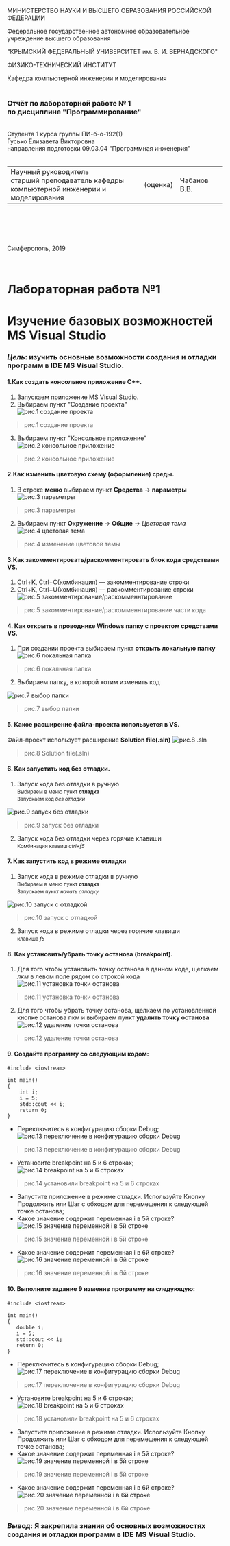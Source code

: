 МИНИСТЕРСТВО НАУКИ  И ВЫСШЕГО ОБРАЗОВАНИЯ РОССИЙСКОЙ ФЕДЕРАЦИИ  

Федеральное государственное автономное образовательное учреждение высшего образования  

"КРЫМСКИЙ ФЕДЕРАЛЬНЫЙ УНИВЕРСИТЕТ им. В. И. ВЕРНАДСКОГО"  

ФИЗИКО-ТЕХНИЧЕСКИЙ ИНСТИТУТ  

Кафедра компьютерной инженерии и моделирования
<br/><br/>
### Отчёт по лабораторной работе № 1<br/> по дисциплине "Программирование"
<br/>
​Cтудента 1 курса группы ПИ-б-о-192(1)<br/>
Гусько Елизавета Викторовна<br/>
направления подготовки 09.03.04 "Программная инженерия"  
<br/>


<br/>
<table>

<tr><td>Научный руководитель<br/> старший преподаватель кафедры<br/> компьютерной инженерии и моделирования</td>

<td>(оценка)</td>

<td>Чабанов В.В.</td>

</tr>

</table>

<br/><br/>

​

Симферополь, 2019

<br/>

# Лабораторная работа №1

# Изучение базовых возможностей MS Visual Studio

### ***Цель***: изучить основные возможности создания и отладки программ в IDE MS Visual Studio.

#### 1.Как создать консольное приложение С++.<br/>
1. Запускаем приложение MS Visual Studio.  
2. Выбираем пункт "Создание проекта" <br/>
![рис.1 создание проекта](img/1.jpg "рис.1 создание проекта")
>рис.1 создание проекта

3. Выбираем пункт "Консольное приложение"
![рис.2 консольное приложение](img/2.png "рис.2 консольное приложение")
>рис.2 консольное приложение

#### 2.Как изменить цветовую схему (оформление) среды.<br/>
1. В строке **меню** выбираем пункт **Средства** -> **параметры**  <br/>
 ![рис.3 параметры](img/3.png "рис.3 параметры")
 > рис.3 параметры
 2. Выбираем пункт **Окружение** -> **Общие** -> *Цветовая тема*<br/>
 ![рис.4 цветовая тема](img/4.png "рис.4 тема")
 > рис.4 изменение цветовой темы

 #### 3.Как закомментировать/раскомментировать блок кода средствами VS. <br/>
1.  Ctrl+K, Ctrl+C(комбинация) — закомментирование строки<br/>
2. Ctrl+K, Ctrl+U(комбинация) — раскомментирование строки<br/>
 ![рис.5 закомментирование/раскомменнтирование](img/5.png "рис.5 закомментирование/раскомменнтирование")
 > рис.5 закомментирование/раскомменнтирование части кода
 #### 4. Как открыть в проводнике Windows папку с проектом средствами VS.<br/>
 1. При создании проекта выбираем пункт **открыть локальную папку**<br/>
 ![рис.6 локальная папка](img/6_5.png "рис.6 локальная папка")
 > рис.6 локальная папка

 2. Выбираем папку, в которой хотим изменить код<br/>

 ![рис.7 выбор папки](img/6_6.png "рис.7 выбор папки")
 > рис.7 выбор папки
 #### 5. Какое расширение файла-проекта используется в VS.
 Файл-проект использует расширение **Solution file(.sln)**
 ![рис.8 .sln](img/6_4.png "рис.8 .sln")
 > рис.8 Solution file(.sln)
 #### 6. Как запустить код без отладки.
 1. Запуск кода без отладки в ручную<br/>
<small>Выбираем в меню пункт **отладка**</small><br/>
<small>Запускаем код *без отладки*</small><br/>

 ![рис.9 запуск без отладки](img/7.png "рис.9 запуск без отладки")
 > рис.9 запуск без отладки
 2. Запуск кода без отладки через горячие клавиши<br/>
 <small>Комбинация клавиш *ctrl+f5*</small><br/>

 #### 7. Как запустить код в режиме отладки
 1. Запуск кода в режиме отладки в ручную<br/>
 <small>Выбираем в меню пункт **отладка**</small><br/>
 <small>Запускаем пункт *начать отладку*</small><br/>

 ![рис.10 запуск с отладкой](img/8.png "рис.10 запуск с отладкой")
 > рис.10 запуск с отладкой
2. Запуск кода в режиме отладки через горячие клавиши<br/>
 <small>клавиша *f5*</small><br/>

 #### 8. Как установить/убрать точку останова (breakpoint).
 1. Для того чтобы установить точку останова в данном коде, щелкаем *лкм* в левом поле рядом со строкой кода<br/>
![рис.11 установка точки останова](img/9.png "рис.11 установка точки останова")
 > рис.11 установка точки останова
 2. Для того чтобы убрать точку останова, щелкаем по установленной кнопке останова пкм и выбираем пункт **удалить точку останова**<br/>
 ![рис.12 удаление точки останова](img/9_1.png "рис.12 удаление точки останова")
 > рис.12 удаление точки останова

 #### 9. Создайте программу со следующим кодом:
```
#include <iostream>
​
int main() 
{
    int i;
    i = 5;
    std::cout << i;
    return 0;
}
```
* Переключитесь в конфигурацию сборки Debug;
![рис.13 переключение в конфигурацию сборки Debug](img/10.png "рис.13 переключение в конфигурацию сборки Debug")
 > рис.13 переключение в конфигурацию сборки Debug
 * Установите breakpoint на 5 и 6 строках;
 ![рис.14 breakpoint на 5 и 6 строках](img/10_1.png "рис.14 breakpoint на 5 и 6 строках")
 > рис.14 установили breakpoint на 5 и 6 строках
 * Запустите приложение в режиме отладки. Используйте Кнопку Продолжить или Шаг с обходом для перемещения к следующей точке останова;
* Какое значение содержит переменная i в 5й строке?
![рис.15 значение переменной i в 5й строке](img/11.png "рис.15 значение переменной i в 5й строке")
 > рис.15 значение переменной i в 5й строке
* Какое значение содержит переменная i в 6й строке?
![рис.16 значение переменной i в 6й строке](img/11_1.png "рис.16 значение переменной i в 6й строке")
 > рис.16 значение переменной i в 6й строке

 #### 10. Выполните задание 9 изменив программу на следующую:
 ```
 #include <iostream>

int main() 
{
    double i;
    i = 5;
    std::cout << i;
    return 0;
}
```
* Переключитесь в конфигурацию сборки Debug;
![рис.17 переключение в конфигурацию сборки Debug](img/12_1.png "рис.17 переключение в конфигурацию сборки Debug")
 > рис.17 переключение в конфигурацию сборки Debug
 * Установите breakpoint на 5 и 6 строках;
 ![рис.18 breakpoint на 5 и 6 строках](img/12_2.png "рис.18 breakpoint на 5 и 6 строках")
 > рис.18 установили breakpoint на 5 и 6 строках
  * Запустите приложение в режиме отладки. Используйте Кнопку Продолжить или Шаг с обходом для перемещения к следующей точке останова;
* Какое значение содержит переменная i в 5й строке?
![рис.19 значение переменной i в 5й строке](img/13.png "рис.19 значение переменной i в 5й строке")
 > рис.19 значение переменной i в 5й строке
* Какое значение содержит переменная i в 6й строке?
![рис.20 значение переменной i в 6й строке](img/13_1.png "рис.20 значение переменной i в 6й строке")
 > рис.20 значение переменной i в 6й строке

 ### ***Вывод***:  Я закрепила знания об основных возможностях создания и отладки программ в IDE MS Visual Studio.